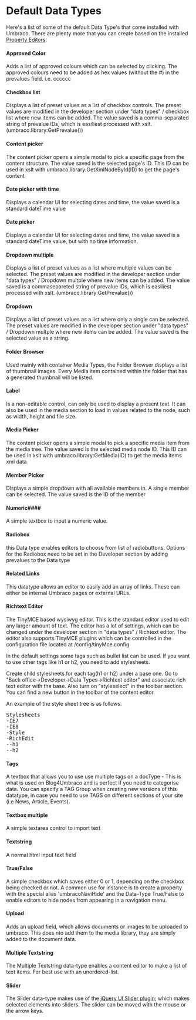 # Default Data Types #

Here's a list of some of the default Data Type's that come installed with Umbraco. There are plenty more that you can create based on the installed [Property Editors](../../Backoffice/Property-Editors/).

#### Approved Color ####
Adds a list of approved colours which can be selected by clicking. The approved colours need to be added
as hex values (without the #) in the prevalues field. i.e. cccccc
#### Checkbox list ####
Displays a list of preset values as a list of checkbox controls. The preset values are modified in the developer
section under "data types" / checkbox list where new items can be added. The value saved is a comma-separated
string of prevalue IDs, which is easiliest processed with xslt. (umbraco.library:GetPrevalue())
#### Content picker ####
The content picker opens a simple modal to pick a specific page from the content structure.
The value saved is the selected page's ID. This ID can be used in xslt with umbraco.library:GetXmlNodeById(ID)
to get the page's content
#### Date picker with time ####
Displays a calendar UI for selecting dates and time, the value saved is a standard dateTime value
#### Date picker ####
Displays a calendar UI for selecting dates and time, the value saved is a standard dateTime value,
but with no time information.
#### Dropdown multiple ####
Displays a list of preset values as a list where multiple values can be selected. The preset values are
modified in the developer section under "data types" / Dropdown multple where new items can be added.
The value saved is a commasepareted string of prevalue IDs, which is easiliest processed with xslt.
(umbraco.library:GetPrevalue())
#### Dropdown ####
Displays a list of preset values as a list where only a single can be selected.
The preset values are modified in the developer section under "data types" / Dropdown multple where
new items can be added. The value saved is the selected value as a string.
#### Folder Browser ####
Used mainly with container Media Types, the Folder Browser displays a list of thumbnail images. Every Media item contained within the folder that has a generated thumbnail will be listed.
#### Label ####
Is a non-editable control, can only be used to display a present text. It can also be used in the
media section to load in values related to the node, such as width, height and file size.
#### Media Picker ####
The content picker opens a simple modal to pick a specific media item from the media tree.
The value saved is the selected media node ID. This ID can be used in xslt with
umbraco.library:GetMedia(ID) to get the media items xml data
#### Member Picker ####
Displays a simple dropdown with all available members in. A single member can be selected.
The value saved is the ID of the member
#### Numeric####
A simple textbox to input a numeric value.
#### Radiobox ####
this Data type enables editors to choose from list of radiobuttons. Options for the Radiobox need to be set in the Developer section by adding prevalues to the Data type
#### Related Links ####
This datatype allows an editor to easily add an array of links. These can either be internal Umbraco pages or external URLs.
#### Richtext Editor ####
The TinyMCE based wysiwyg editor. This is the standard editor used to edit any larger amount of text. The editor has a lot of settings, which can be changed under the developer section in "data types" / Richtext editor. The editor also supports TinyMCE plugins which can be controlled in the configuration file located at /config/tinyMce.config

In the default settings some tags such as bullet list can be used. If you want to use other tags like h1 or h2, you need to add stylesheets.

Create child stylesheets for each tag(h1 or h2) under a base one.
Go to "Back office->Developer->Data Types->Richtext editor" and associate rich text editor with the base.
Also turn on "styleselect" in the toolbar section.
You can find a new button in the toolbar of the content editor.

An example of the style sheet tree is as follows.

<pre>
Stylesheets
-IE7
-IE8
-Style
-RichEdit
--h1
--h2
</pre>

#### Tags ####
A textbox that allows you to use use multiple tags on a docType - This is what is used on Blog4Umbraco and is perfect if you need to categorise data.  You can specify a TAG Group when creating new versions of this datatype, in case you need to use TAGS on different sections of your site (i.e  News, Article, Events).
#### Textbox multiple ####
A simple textarea control to import text
#### Textstring ####
A normal html input text field
#### True/False ####
A simple checkbox which saves either 0 or 1, depending on the checkbox being checked or not. A common use for instance is to create a property with the special alias 'umbracoNaviHide' and the Data-Type True/False to enable editors to hide nodes from appearing in a navigation menu.
#### Upload ####
Adds an upload field, which allows documents or images to be uploaded to umbraco. This does nto add them to the media library, they are simply added to the document data.
#### Multiple Textstring ####
The Multiple Textstring data-type enables a content editor to make a list of text items. For best use with an unordered-list.
#### Slider ####
The Slider data-type makes use of the [jQuery UI Slider plugin](http://api.jqueryui.com/slider/); which makes selected elements into sliders. The slider can be moved with the mouse or the arrow keys.
